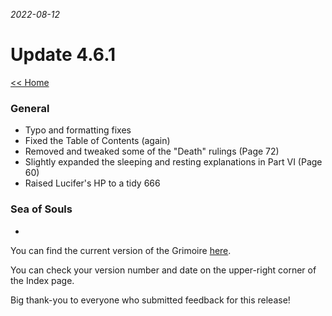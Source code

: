 _2022-08-12_
# Update 4.6.1

[<< Home](https://grimoireofheart.github.io)

### General
* Typo and formatting fixes
* Fixed the Table of Contents (again)
* Removed and tweaked some of the "Death" rulings (Page 72)
* Slightly expanded the sleeping and resting explanations in Part VI (Page 60)
* Raised Lucifer's HP to a tidy 666

### Sea of Souls
* 

You can find the current version of the Grimoire [here](https://github.com/grimoireofheart/grimoireofheart.github.io/raw/main/Resources/Grimoire%20of%20the%20Heart%20v4.6.0%20EN.pdf).

You can check your version number and date on the upper-right corner of the Index page.

Big thank-you to everyone who submitted feedback for this release!